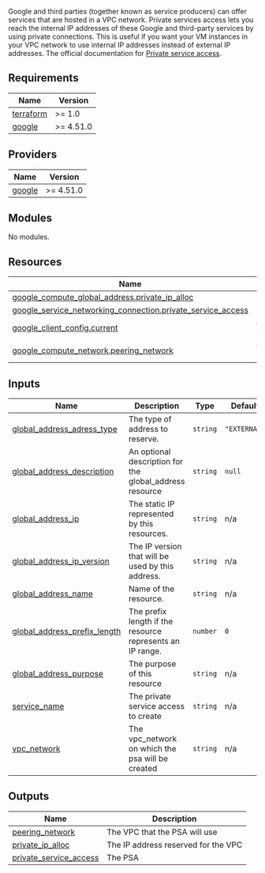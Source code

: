 Google and third parties (together known as service producers) can offer services that are hosted in a VPC network. Private services access lets you reach the internal IP addresses of these Google and third-party services by using private connections. This is useful if you want your VM instances in your VPC network to use internal IP addresses instead of external IP addresses. The official documentation for [Private service access](https://cloud.google.com/vpc/docs/private-services-access).


<!-- BEGIN_TF_DOCS -->
## Requirements

| Name | Version |
|------|---------|
| <a name="requirement_terraform"></a> [terraform](#requirement\_terraform) | >= 1.0 |
| <a name="requirement_google"></a> [google](#requirement\_google) | >= 4.51.0 |

## Providers

| Name | Version |
|------|---------|
| <a name="provider_google"></a> [google](#provider\_google) | >= 4.51.0 |

## Modules

No modules.

## Resources

| Name | Type |
|------|------|
| [google_compute_global_address.private_ip_alloc](https://registry.terraform.io/providers/hashicorp/google/latest/docs/resources/compute_global_address) | resource |
| [google_service_networking_connection.private_service_access](https://registry.terraform.io/providers/hashicorp/google/latest/docs/resources/service_networking_connection) | resource |
| [google_client_config.current](https://registry.terraform.io/providers/hashicorp/google/latest/docs/data-sources/client_config) | data source |
| [google_compute_network.peering_network](https://registry.terraform.io/providers/hashicorp/google/latest/docs/data-sources/compute_network) | data source |

## Inputs

| Name | Description | Type | Default | Required |
|------|-------------|------|---------|:--------:|
| <a name="input_global_address_adress_type"></a> [global\_address\_adress\_type](#input\_global\_address\_adress\_type) | The type of address to reserve. | `string` | `"EXTERNAL"` | no |
| <a name="input_global_address_description"></a> [global\_address\_description](#input\_global\_address\_description) | An optional description for the global\_address resource | `string` | `null` | no |
| <a name="input_global_address_ip"></a> [global\_address\_ip](#input\_global\_address\_ip) | The static IP represented by this resources. | `string` | n/a | yes |
| <a name="input_global_address_ip_version"></a> [global\_address\_ip\_version](#input\_global\_address\_ip\_version) | The IP version that will be used by this address. | `string` | n/a | yes |
| <a name="input_global_address_name"></a> [global\_address\_name](#input\_global\_address\_name) | Name of the resource. | `string` | n/a | yes |
| <a name="input_global_address_prefix_length"></a> [global\_address\_prefix\_length](#input\_global\_address\_prefix\_length) | The prefix length if the resource represents an IP range. | `number` | `0` | no |
| <a name="input_global_address_purpose"></a> [global\_address\_purpose](#input\_global\_address\_purpose) | The purpose of this resource | `string` | n/a | yes |
| <a name="input_service_name"></a> [service\_name](#input\_service\_name) | The private service access to create | `string` | n/a | yes |
| <a name="input_vpc_network"></a> [vpc\_network](#input\_vpc\_network) | The vpc\_network on which the psa will be created | `string` | n/a | yes |

## Outputs

| Name | Description |
|------|-------------|
| <a name="output_peering_network"></a> [peering\_network](#output\_peering\_network) | The VPC that the PSA will use |
| <a name="output_private_ip_alloc"></a> [private\_ip\_alloc](#output\_private\_ip\_alloc) | The IP address reserved for the VPC |
| <a name="output_private_service_access"></a> [private\_service\_access](#output\_private\_service\_access) | The PSA |
<!-- END_TF_DOCS -->